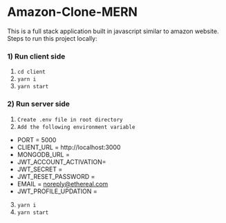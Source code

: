 # Amazon-Clone-MERN
This is a full stack application built in javascript similar to amazon website.
Steps to run this project locally:
### 1) Run client side
1. `cd client`
2. `yarn i`
3. `yarn start`
   
### 2) Run server side
1. `Create .env file in root directory`
2. `Add the following environment variable`
  - PORT = 5000
  - CLIENT_URL = http://localhost:3000
  - MONGODB_URL = <your-mongodb-atlas-cluster-database-url>
  - JWT_ACCOUNT_ACTIVATION= <your-accout-activation-jwt-secret>
  - JWT_SECRET = <your-jwt-secret>
  - JWT_RESET_PASSWORD = <your-jwt-reset-password-secret>
  - EMAIL = noreply@ethereal.com
  - JWT_PROFILE_UPDATION = <your-jwt-profile-updation-secret>
3. `yarn i`
4. `yarn start`
